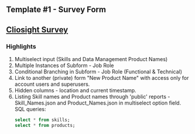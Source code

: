 Template #1 - Survey Form
-------------------------
## [Cliosight Survey](https://app.cliosight.com/app/forms/221/show/public?noNavbar=true)   

### Highlights      
1. Multiselect input (Skills and Data Management Product Names)
2. Multiple Instances of Subform - Job Role      
3. Conditional Branching in Subform - Job Role (Functional & Technical)    
4. Link to another (private) form "New Product Name" with access only for account users and superusers.
5. Hidden columns - location and current timestamp.      
6. Listing Skill names and Product names through 'public' reports - Skill_Names.json and Product_Names.json in multiselect option field.    
   SQL queries:
   ``` sql
   select * from skills;     
   select * from products;
   ```

